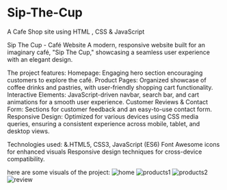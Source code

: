 # Sip-The-Cup
A Cafe Shop site using HTML , CSS &amp; JavaScript

Sip The Cup - Café Website
A modern, responsive website built for an imaginary café, "Sip The Cup," showcasing a seamless user experience with an elegant design. 


The project features:
Homepage: Engaging hero section encouraging customers to explore the café.
Product Pages: Organized showcase of coffee drinks and pastries, with user-friendly shopping cart functionality.
Interactive Elements: JavaScript-driven navbar, search bar, and cart animations for a smooth user experience.
Customer Reviews & Contact Form: Sections for customer feedback and an easy-to-use contact form.
Responsive Design: Optimized for various devices using CSS media queries, ensuring a consistent experience across mobile, tablet, and desktop views.


Technologies used:
&.HTML5, 
CSS3,
JavaScript (ES6)
Font Awesome icons for enhanced visuals
Responsive design techniques for cross-device compatibility.

here are some visuals of the project:
![home](https://github.com/user-attachments/assets/e347b84d-d693-4cb4-b88a-51ba03ef231c)
![products1](https://github.com/user-attachments/assets/6197df28-08eb-48f5-bd8c-389574996826)
![products2](https://github.com/user-attachments/assets/eb2e7125-8e98-41ca-8ccb-e1cb26281549)
![review](https://github.com/user-attachments/assets/461047ea-c532-4110-9e6f-1594bf37dcc9)
